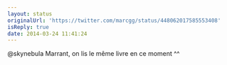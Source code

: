 ```yaml
---
layout: status
originalUrl: 'https://twitter.com/marcgg/status/448062017585553408'
isReply: true
date: 2014-03-24 11:41:24
---
```


@skynebula Marrant, on lis le même livre en ce moment ^^
